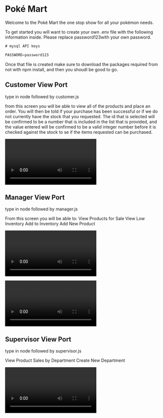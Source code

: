 # Poké Mart

Welcome to the Poké Mart the one stop show for all your pokémon needs. 

To get started you will want to create your own .env file with the following information inside. Please replace password123with your own password. 

```javascript
# mysql API keys

PASSWORD=password123
```

Once that file is created make sure to download the packages required from not with npm install, and then you shoudl be good to go. 

## Customer View Port

type in node followed by customer.js

from this screen you will be able to view all of the products and place an order. You will then be told if your purchase has been successful or if we do not currently have the stock that you requested. The id that is selected will be confirmed to be a number that is included in the list that is provided, and the value entered will be confirmed to be a valid integer number before it is checked against the stock to se if the items requested can be purchased.

![customer info](video/customer.mp4)

## Manager View Port

type in node followed by manager.js

From this screen you will be able to:
View Products for Sale
View Low Inventory
Add to Inventory
Add New Product

![manager info product](video/managerProduct.mp4)

![manager info stock](video/managerStock.mp4)

## Supervisor View Port

type in node followed by supervisor.js

View Product Sales by Department
Create New Department

![supervisor info stock](video/supervisor.mp4)